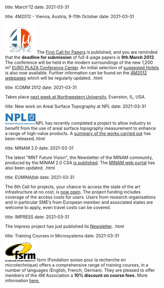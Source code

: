 title: March'12
date: 2021-03-31

<!--break-->
title: 4M2012 - Vienna, Austria, 9-11th October
date: 2021-03-31

![4M2011](/images/4m-2012_100.png)
The [First Call for Papers](/conference/2012/Call-Papers-4M2012) is published,  and you are reminded that the **deadline for submission** of full 4-page papers is **9th March 2012**. The conference will be held in the modern surroundings of the new 1,200 m² [EURO PLAZA Conference Center](http://www.europlaza.at/jart/prj3/euro_pl/website.jart?rel=en&content-id=1155914559700&reserve-mode=active). An initial selection of [suggested Hotels](/contents/Hotels-Accommodatio.html) is also now available. Further information can be found on the [4M2012 webpages](/conference/2012.html) which will be regularly updated. .html
  
title: ICOMM 2012
date: 2021-03-31

Takes place [next week at Northwestern University](/event/ICOMM-2012.html), Evanston, IL, USA.  
  
title: New work on Areal Surface Topography at NPL
date: 2021-03-31

![NPL](/images/npl-logo.jpg)NPL has recently completed a project to allow industry to benefit from the use of areal surface topography measurement to enhance a range of high-value products. A [summary of the works carried out](/contents/New-work-areal-surface-topography-NPL.html) has been released..html
  
title: MINAM 2.0
date: 2021-03-31

The latest "MNT Future Vision", the Newsletter of the MINAM community, produced by the MINAM 2.0 CSA [is published](/contents/MNT-Future-Vision.html). The [MINAM web portal](http://www.minamwebportal.eu/index.php?m1=Public-Area.html) has also been updated.   .html
  
title: EUMINA*fab* 
date: 2021-03-31

The 6th Call for projects, your chance to access the state of the art infrastructure at no cost, is [now open](http://www.euminafab.eu/). The project funding includes coverage of the access costs for users. Users from research organisations and in particular SME’s from European member and associated states are welcome to apply, even travel costs can be covered.  
  
title: IMPRESS
date: 2021-03-31

The Impress project has just published its [Newsletter](/contents/IMPRESS-Newslette.html).  .html

title: Training Courses in Microsystems
date: 2021-03-31

![FSRM](/images/FSRM_LOGO_web.gif)
fsrm (Fondation suisse pour la recherche en microtechnique) offers a comprehensive range of training courses, in a number of languages (English, French, German). They are pleased to offer members of the 4M Association a <b>10% discount on course fees.</b> More information [here.](/contents/fsrm-training-course.html)